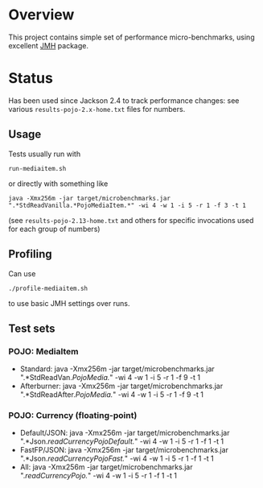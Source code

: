 # Overview

This project contains simple set of performance micro-benchmarks, using excellent
[JMH](http://openjdk.java.net/projects/code-tools/jmh/) package.

# Status

Has been used since Jackson 2.4 to track performance changes: see various `results-pojo-2.x-home.txt`
files for numbers.

## Usage

Tests usually run with

    run-mediaitem.sh

or directly with something like

    java -Xmx256m -jar target/microbenchmarks.jar ".*StdReadVanilla.*PojoMediaItem.*" -wi 4 -w 1 -i 5 -r 1 -f 3 -t 1

(see `results-pojo-2.13-home.txt` and others for specific invocations used for each group of numbers)

## Profiling

Can use

    ./profile-mediaitem.sh

to use basic JMH settings over runs.

## Test sets

### POJO: MediaItem

* Standard: java -Xmx256m -jar target/microbenchmarks.jar ".*StdReadVan.*PojoMedia.*" -wi 4 -w 1 -i 5 -r 1 -f 9 -t 1
* Afterburner: java -Xmx256m -jar target/microbenchmarks.jar ".*StdReadAfter.*PojoMedia.*" -wi 4 -w 1 -i 5 -r 1 -f 9 -t 
1

### POJO: Currency (floating-point)

* Default/JSON: java -Xmx256m -jar target/microbenchmarks.jar ".*Json.*readCurrencyPojoDefault.*" -wi 4 -w 1 -i 5 -r 1 -f 1 -t 1
* FastFP/JSON: java -Xmx256m -jar target/microbenchmarks.jar ".*Json.*readCurrencyPojoFast.*" -wi 4 -w 1 -i 5 -r 1 -f 1 -t 1
* All: java -Xmx256m -jar target/microbenchmarks.jar ".*readCurrencyPojo.*" -wi 4 -w 1 -i 5 -r 1 -f 1 -t 1
